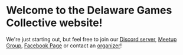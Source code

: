 # Welcome to the Delaware Games Collective website!

We're just starting out, but feel free to join our [Discord server](https://discord.gg/jXYjVZQ), [Meetup Group](https://www.meetup.com/Delaware-Games-Collective/), [Facebook Page](https://www.facebook.com/DelawareGamesCollective/) or contact an [organizer](mailto:alina.christenbury@gmail.com)!
